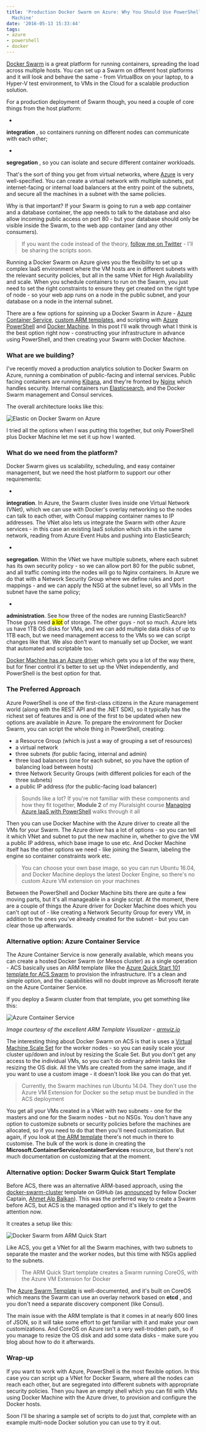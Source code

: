 ```yaml
---
title: 'Production Docker Swarm on Azure: Why You Should Use PowerShell and Docker
  Machine'
date: '2016-05-13 15:33:44'
tags:
- azure
- powershell
- docker
---
```


[Docker Swarm](https://www.docker.com/products/docker-swarm) is a great platform for running containers, spreading the load across multiple hosts. You can set up a Swarm on different host platforms and it will look and behave the same - from VirtualBox on your laptop, to a Hyper-V test environment, to VMs in the Cloud for a scalable production solution.

For a production deployment of Swarm though, you need a couple of core things from the host platform:

- 

**integration** , so containers running on different nodes can communicate with each other;

- 

**segregation** , so you can isolate and secure different container workloads.

That's the sort of thing you get from virtual networks, where [Azure](https://azure.microsoft.com/en-us/services/virtual-network/) is very well-specified. You can create a virtual network with multiple subnets, put internet-facing or internal load balancers at the entry point of the subnets, and secure all the machines in a subnet with the same policies.

Why is that important? If your Swarm is going to run a web app container and a database container, the app needs to talk to the database and also allow incoming public access on port 80 - but your database should only be visible inside the Swarm, to the web app container (and any other consumers).

> If you want the code instead of the theory, [follow me on Twitter](https://twitter.com/EltonStoneman) - I'll be sharing the scripts soon.

Running a Docker Swarm on Azure gives you the flexibility to set up a complex IaaS environment where the VM hosts are in different subnets with the relevant security policies, but all in the same VNet for High Availability and scale. When you schedule containers to run on the Swarm, you just need to set the right constraints to ensure they get created on the right type of node - so your web app runs on a node in the public subnet, and your database on a node in the internal subnet.

There are a few options for spinning up a Docker Swarm in Azure - [Azure Container Service](https://azure.microsoft.com/en-gb/services/container-service/), [custom ARM templates](https://azure.microsoft.com/en-gb/documentation/articles/resource-group-authoring-templates/), and scripting with [Azure PowerShell](https://msdn.microsoft.com/en-us/library/jj156055.aspx) and [Docker Machine](https://www.docker.com/products/docker-machine). In this post I'll walk through what I think is the best option right now - constructing your infrastructure in advance using PowerShell, and then creating your Swarm with Docker Machine.

### What are we building?

I've recently moved a production analytics solution to Docker Swarm on Azure, running a combination of public-facing and internal services. Public facing containers are running [Kibana](https://www.elastic.co/products/kibana), and they're fronted by [Nginx](http://nginx.org/) which handles security. Internal containers run [Elasticsearch](https://www.elastic.co/products/elasticsearch), and the Docker Swarm management and Consul services.

The overall architecture looks like this:

![Elastic on Docker Swarm on Azure](/content/images/2016/05/CropperCapture-17-.png)

I tried all the options when I was putting this together, but only PowerShell plus Docker Machine let me set it up how I wanted.

### What do we need from the platform?

Docker Swarm gives us scalability, scheduling, and easy container management, but we need the host platform to support our other requirements:

- 

**integration**. In Azure, the Swarm cluster lives inside one Virtual Network (VNet), which we can use with Docker's overlay networking so the nodes can talk to each other, with Consul mapping container names to IP addresses. The VNet also lets us integrate the Swarm with other Azure services - in this case an existing IaaS solution which sits in the same network, reading from Azure Event Hubs and pushing into ElasticSearch;

- 

**segregation**. Within the VNet we have multiple subnets, where each subnet has its own security policy - so we can allow port 80 for the public subnet, and all traffic coming into the nodes will go to Nginx containers. In Azure we do that with a Network Security Group where we define rules and port mappings - and we can apply the NSG at the subnet level, so all VMs in the subnet have the same policy;

- 

**administration**. See how three of the nodes are running ElasticSearch? Those guys need <mark>a lot</mark> of storage. The other guys - not so much. Azure lets us have 1TB OS disks for VMs, and we can add multiple data disks of up to 1TB each, but we need management access to the VMs so we can script changes like that. We also don't want to manually set up Docker, we want that automated and scriptable too.

[Docker Machine has an Azure driver](https://docs.docker.com/machine/drivers/azure/) which gets you a lot of the way there, but for finer control it's better to set up the VNet independently, and PowerShell is the best option for that.

### The Preferred Approach

Azure PowerShell is one of the first-class citizens in the Azure management world (along with the REST API and the .NET SDK), so it typically has the richest set of features and is one of the first to be updated when new options are available in Azure. To prepare the environment for Docker Swarm, you can script the whole thing in PowerShell, creating:

- a Resource Group (which is just a way of grouping a set of resources)
- a virtual network
- three subnets (for public facing, internal and admin)
- three load balancers (one for each subnet, so you have the option of balancing load between hosts)
- three Network Security Groups (with different policies for each of the three subnets)
- a public IP address (for the public-facing load balancer)

> Sounds like a lot? If you're not familiar with these components and how they fit together, **Module 2** of my Pluralsight course [Managing Azure IaaS with PowerShell](http://shrsl.com/?~cfr1) walks through it all

Then you can use Docker Machine with the Azure driver to create all the VMs for your Swarm. The Azure driver has a lot of options - so you can tell it which VNet and subnet to put the new machine in, whether to give the VM a public IP address, which base image to use etc. And Docker Machine itself has the other options we need - like joining the Swarm, labeling the engine so container constraints work etc.

> You can choose your own base image, so you can run Ubuntu 16.04, and Docker Machine deploys the latest Docker Engine, so there's no custom Azure VM extension on your machines

Between the PowerShell and Docker Machine bits there are quite a few moving parts, but it's all manageable in a single script. At the moment, there are a couple of things the Azure driver for Docker Machine does which you can't opt out of - like creating a Network Security Group for every VM, in addition to the ones you've already created for the subnet - but you can clear those up afterwards.

### Alternative option: Azure Container Service

The Azure Container Service is now generally available, which means you can create a hosted Docker Swarm (or Mesos cluster) as a single operation - ACS basically uses an ARM template (like the [Azure Quick Start 101 template for ACS Swarm](https://github.com/Azure/azure-quickstart-templates/tree/master/101-acs-swarm) to provision the infrastructure. It's a clean and simple option, and the capabilities will no doubt improve as Microsoft iterate on the Azure Container Service.

If you deploy a Swarm cluster from that template, you get something like this:

![Azure Container Service](/content/images/2016/05/CropperCapture-16-.png)

_Image courtesy of the excellent ARM Template Visualizer - [armviz.io](http://armviz.io)_

The interesting thing about Docker Swarm on ACS is that is uses a [Virtual Machine Scale Set](https://azure.microsoft.com/en-gb/documentation/articles/virtual-machine-scale-sets-overview/) for the worker nodes - so you can easily scale your cluster up/down and in/out by resizing the Scale Set. But you don't get any access to the individual VMs, so you can't do ordinary admin tasks like resizing the OS disk. All the VMs are created from the same image, and if you want to use a custom image - it doesn't look like you can do that yet.

> Currently, the Swarm machines run Ubuntu 14.04. They don't use the Azure VM Extension for Docker so the setup must be bundled in the ACS deployment

You get all your VMs created in a VNet with two subnets - one for the masters and one for the Swarm nodes - but no NSGs. You don't have any option to customize subnets or security policies before the machines are allocated, so if you need to do that then you'll need customization. But again, if you look at [the ARM template](https://raw.githubusercontent.com/Azure/azure-quickstart-templates/master/101-acs-swarm/azuredeploy.json) there's not much in there to customise. The bulk of the work is done in creating the **Microsoft.ContainerService/containerServices** resource, but there's not much documentation on customizing that at the moment.

### Alternative option: Docker Swarm Quick Start Template

Before ACS, there was an alternative ARM-based approach, using the [docker-swarm-cluster](https://github.com/Azure/azure-quickstart-templates/tree/master/docker-swarm-cluster) template on GitHub (as [announced](https://azure.microsoft.com/en-us/blog/docker-swarm-clusters-on-azure/) by fellow Docker Captain, [Ahmet Alp Balkan](https://twitter.com/ahmetalpbalkan)). This was the preferred way to create a Swarm before ACS, but ACS is the managed option and it's likely to get the attention now.

It creates a setup like this:

![Docker Swarm from ARM Quick Start](/content/images/2016/05/CropperCapture-15-.png)

Like ACS, you get a VNet for all the Swarm machines, with two subnets to separate the master and the worker nodes, but this time with NSGs applied to the subnets.

> The ARM Quick Start template creates a Swarm running CoreOS, with the Azure VM Extension for Docker

The [Azure Swarm Template](https://github.com/Azure/azure-quickstart-templates/tree/master/docker-swarm-cluster) is well-documented, and it's built on CoreOS which means the Swarm can use an overlay network based on **etcd** , and you don't need a separate discovery component (like Consul).

The main issue with the ARM template is that it comes in at nearly 600 lines of JSON, so it will take some effort to get familiar with it and make your own customizations. And CoreOS on Azure isn't a very well-trodden path, so if you manage to resize the OS disk and add some data disks - make sure you blog about how to do it afterwards.

### Wrap-up

If you want to work with Azure, PowerShell is the most flexible option. In this case you can script up a VNet for Docker Swarm, where all the nodes can reach each other, but are segregated into different subnets with appropriate security policies. Then you have an empty shell which you can fill with VMs using Docker Machine with the Azure driver, to provision and configure the Docker hosts.

Soon I'll be sharing a sample set of scripts to do just that, complete with an example multi-node Docker solution you can use to try it out.

<!--kg-card-end: markdown-->